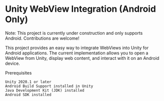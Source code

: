 # **Unity WebView Integration (Android Only)**

Note: This project is currently under construction and only supports Android. Contributions are welcome!

This project provides an easy way to integrate WebViews into Unity for Android applications. The current implementation allows you to open a WebView from Unity, display web content, and interact with it on an Android device.

Prerequisites

    Unity 2020.1 or later
    Android Build Support installed in Unity
    Java Development Kit (JDK) installed
    Android SDK installed
